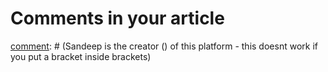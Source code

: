 # Comments in your article

[comment]: # (Sandeep is the creator () of this platform - this doesnt work if you put a bracket inside brackets)

[comment]: # (So if you dont have brackets inside and you also need one blank line above and below which is odd)

<!-- 
[comment]: # (This always works so use this instead () () )
-->



